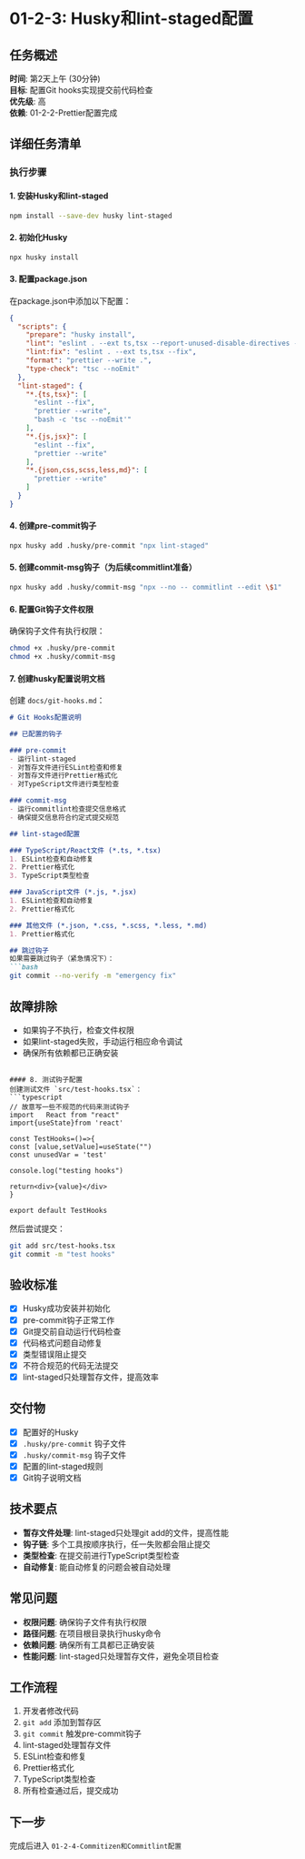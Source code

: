 # 01-2-3: Husky和lint-staged配置

## 任务概述
**时间**: 第2天上午 (30分钟)  
**目标**: 配置Git hooks实现提交前代码检查  
**优先级**: 高  
**依赖**: 01-2-2-Prettier配置完成

## 详细任务清单

### 执行步骤

#### 1. 安装Husky和lint-staged
```bash
npm install --save-dev husky lint-staged
```

#### 2. 初始化Husky
```bash
npx husky install
```

#### 3. 配置package.json
在package.json中添加以下配置：
```json
{
  "scripts": {
    "prepare": "husky install",
    "lint": "eslint . --ext ts,tsx --report-unused-disable-directives --max-warnings 0",
    "lint:fix": "eslint . --ext ts,tsx --fix",
    "format": "prettier --write .",
    "type-check": "tsc --noEmit"
  },
  "lint-staged": {
    "*.{ts,tsx}": [
      "eslint --fix",
      "prettier --write",
      "bash -c 'tsc --noEmit'"
    ],
    "*.{js,jsx}": [
      "eslint --fix",
      "prettier --write"
    ],
    "*.{json,css,scss,less,md}": [
      "prettier --write"
    ]
  }
}
```

#### 4. 创建pre-commit钩子
```bash
npx husky add .husky/pre-commit "npx lint-staged"
```

#### 5. 创建commit-msg钩子（为后续commitlint准备）
```bash
npx husky add .husky/commit-msg "npx --no -- commitlint --edit \$1"
```

#### 6. 配置Git钩子文件权限
确保钩子文件有执行权限：
```bash
chmod +x .husky/pre-commit
chmod +x .husky/commit-msg
```

#### 7. 创建husky配置说明文档
创建 `docs/git-hooks.md`：
```markdown
# Git Hooks配置说明

## 已配置的钩子

### pre-commit
- 运行lint-staged
- 对暂存文件进行ESLint检查和修复
- 对暂存文件进行Prettier格式化
- 对TypeScript文件进行类型检查

### commit-msg
- 运行commitlint检查提交信息格式
- 确保提交信息符合约定式提交规范

## lint-staged配置

### TypeScript/React文件 (*.ts, *.tsx)
1. ESLint检查和自动修复
2. Prettier格式化
3. TypeScript类型检查

### JavaScript文件 (*.js, *.jsx)
1. ESLint检查和自动修复
2. Prettier格式化

### 其他文件 (*.json, *.css, *.scss, *.less, *.md)
1. Prettier格式化

## 跳过钩子
如果需要跳过钩子（紧急情况下）：
```bash
git commit --no-verify -m "emergency fix"
```

## 故障排除
- 如果钩子不执行，检查文件权限
- 如果lint-staged失败，手动运行相应命令调试
- 确保所有依赖都已正确安装
```

#### 8. 测试钩子配置
创建测试文件 `src/test-hooks.tsx`：
```typescript
// 故意写一些不规范的代码来测试钩子
import   React from "react"
import{useState}from 'react'

const TestHooks=()=>{
const [value,setValue]=useState("")
const unusedVar = 'test'

console.log("testing hooks")

return<div>{value}</div>
}

export default TestHooks
```

然后尝试提交：
```bash
git add src/test-hooks.tsx
git commit -m "test hooks"
```

## 验收标准
- [x] Husky成功安装并初始化
- [x] pre-commit钩子正常工作
- [x] Git提交前自动运行代码检查
- [x] 代码格式问题自动修复
- [x] 类型错误阻止提交
- [x] 不符合规范的代码无法提交
- [x] lint-staged只处理暂存文件，提高效率

## 交付物
- [x] 配置好的Husky
- [x] `.husky/pre-commit` 钩子文件
- [x] `.husky/commit-msg` 钩子文件
- [x] 配置的lint-staged规则
- [x] Git钩子说明文档

## 技术要点
- **暂存文件处理**: lint-staged只处理git add的文件，提高性能
- **钩子链**: 多个工具按顺序执行，任一失败都会阻止提交
- **类型检查**: 在提交前进行TypeScript类型检查
- **自动修复**: 能自动修复的问题会被自动处理

## 常见问题
- **权限问题**: 确保钩子文件有执行权限
- **路径问题**: 在项目根目录执行husky命令
- **依赖问题**: 确保所有工具都已正确安装
- **性能问题**: lint-staged只处理暂存文件，避免全项目检查

## 工作流程
1. 开发者修改代码
2. `git add` 添加到暂存区
3. `git commit` 触发pre-commit钩子
4. lint-staged处理暂存文件
5. ESLint检查和修复
6. Prettier格式化
7. TypeScript类型检查
8. 所有检查通过后，提交成功

## 下一步
完成后进入 `01-2-4-Commitizen和Commitlint配置`